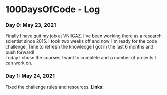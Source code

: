 # 100DaysOfCode - Log

### Day 0: May 23, 2021 
Finally I have quit my job at VNIIGAZ. I've been working there as a research scientist since 2015. I took two weeks off and now I'm ready for the code challenge. Time to refresh the knowledge I got in the last 6 months and push forward!  
Today I chose the courses I want to complete and a number of projects I can work on.

### Day 1: May 24, 2021
Fixed the challenge rules and resources.
**Links:** []()
